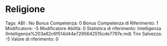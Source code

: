 # Religione

Tags: ABI
: No
Bonus Competenza: 0
Bonus Competenza di Riferimento: 1
Modificatore: -5
Modificatore  Abilità: 0
Statistica di riferimento: Intelligenza (Intelligenza%203a62c6f514d44e7295642515cde7797e.md)
Tiro Salvezza: -5
Valore di riferimento: 0
